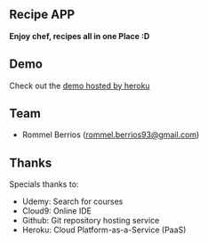 Recipe APP
----------

**Enjoy chef, recipes all in one Place :D** 

## Demo
Check out the [demo hosted by heroku](http://kaiman-myrecipes.herokuapp.com/)

## Team
* Rommel Berrios (rommel.berrios93@gmail.com)

## Thanks
Specials thanks to:
* Udemy: Search for courses
* Cloud9: Online IDE
* Github: Git repository hosting service
* Heroku: Cloud Platform-as-a-Service (PaaS)

